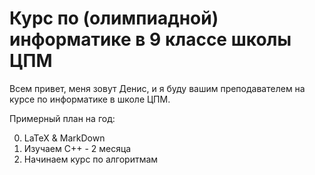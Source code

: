 # Курс по (олимпиадной) информатике в 9 классе школы ЦПМ

Всем привет, меня зовут Денис, и я буду вашим преподавателем на курсе по информатике в школе ЦПМ.

Примерный план на год:

0. LaTeX & MarkDown
1. Изучаем C++ - 2 месяца
2. Начинаем курс по алгоритмам

